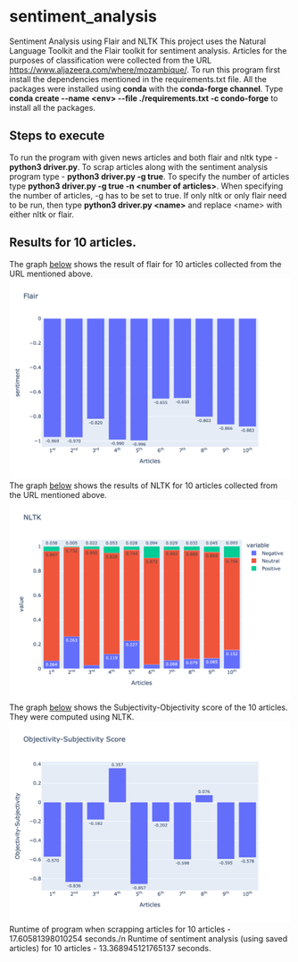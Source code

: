 # sentiment_analysis
Sentiment Analysis using Flair and NLTK
This project uses the Natural Language Toolkit and the Flair toolkit for sentiment analysis.
Articles for the purposes of classification were collected from the URL https://www.aljazeera.com/where/mozambique/.
To run this program first install the dependencies mentioned in the requirements.txt file. All the packages were installed using **conda** with the **conda-forge channel**. Type **conda create --name \<env> --file ./requirements.txt -c condo-forge** to install all the packages.
## Steps to execute
To run the program with given news articles and both flair and nltk type - **python3 driver.py**.
To scrap articles along with the sentiment analysis program type - **python3 driver.py -g true**. To specify the number of articles type **python3 driver.py -g true -n \<number of articles>**. When specifying the number of articles, -g has to be set to true.
If only nltk or only flair need to be run, then type **python3 driver.py \<name>** and replace \<name> with either nltk or flair.
## Results for 10 articles.
The graph [below](/graphs/fig1.png) shows the result of flair for 10 articles collected from the URL mentioned above.
![](/graphs/fig1.png)
The graph [below](/graphs/fig2.png) shows the results of NLTK for 10 articles collected from the URL mentioned above.
![](/graphs/fig2.png)
The graph [below](/graphs/fig3.png) shows the Subjectivity-Objectivity score of the 10 articles. They were computed using NLTK.
![](/graphs/fig3.png)
Runtime of program when scrapping articles for 10 articles - 17.60581398010254 seconds./n
Runtime of sentiment analysis (using saved articles) for 10 articles - 13.368945121765137 seconds.
